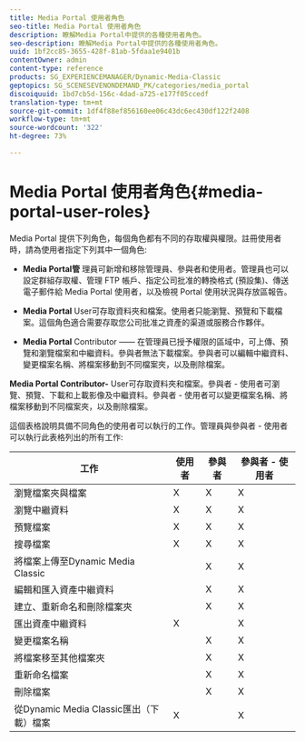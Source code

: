 ```yaml
---
title: Media Portal 使用者角色
seo-title: Media Portal 使用者角色
description: 瞭解Media Portal中提供的各種使用者角色。
seo-description: 瞭解Media Portal中提供的各種使用者角色。
uuid: 1bf2cc85-3655-428f-81ab-5fdaa1e9401b
contentOwner: admin
content-type: reference
products: SG_EXPERIENCEMANAGER/Dynamic-Media-Classic
geptopics: SG_SCENESEVENONDEMAND_PK/categories/media_portal
discoiquuid: 1bd7cb5d-156c-4dad-a725-e177f05ccedf
translation-type: tm+mt
source-git-commit: 1df4f88ef856160ee06c43dc6ec430df122f2408
workflow-type: tm+mt
source-wordcount: '322'
ht-degree: 73%

---
```



# Media Portal 使用者角色{#media-portal-user-roles}

Media Portal 提供下列角色，每個角色都有不同的存取權與權限。註冊使用者時，請為使用者指定下列其中一個角色:

* **Media Portal管**
理員可新增和移除管理員、參與者和使用者。管理員也可以設定群組存取權、管理 FTP 帳戶、指定公司批准的轉換格式 (預設集)、傳送電子郵件給 Media Portal 使用者，以及檢視 Portal 使用狀況與存放區報告。

* **Media Portal**
User可存取資料夾和檔案。使用者只能瀏覽、預覽和下載檔案。這個角色適合需要存取您公司批准之資產的渠道或服務合作夥伴。

* **Media Portal**
Contributor —— 在管理員已授予權限的區域中，可上傳、預覽和瀏覽檔案和中繼資料。參與者無法下載檔案。參與者可以編輯中繼資料、變更檔案名稱、將檔案移動到不同檔案夾，以及刪除檔案。

**Media Portal Contributor-**
User可存取資料夾和檔案。參與者 - 使用者可瀏覽、預覽、下載和上載影像及中繼資料。參與者 - 使用者可以變更檔案名稱、將檔案移動到不同檔案夾，以及刪除檔案。

這個表格說明具備不同角色的使用者可以執行的工作。管理員與參與者 - 使用者可以執行此表格列出的所有工作:

| 工作 | 使用者 | 參與者 | 參與者 - 使用者 |
|--- |--- |--- |--- |
| 瀏覽檔案夾與檔案 | X | X | X |
| 瀏覽中繼資料 | X | X | X |
| 預覽檔案 | X | X | X |
| 搜尋檔案 | X | X | X |
| 將檔案上傳至Dynamic Media Classic |  | X | X |
| 編輯和匯入資產中繼資料 |  | X | X |
| 建立、重新命名和刪除檔案夾 |  | X | X |
| 匯出資產中繼資料 | X |  | X |
| 變更檔案名稱 |  | X | X |
| 將檔案移至其他檔案夾 |  | X | X |
| 重新命名檔案 |  | X | X |
| 刪除檔案 |  | X | X |
| 從Dynamic Media Classic匯出（下載）檔案 | X |  | X |